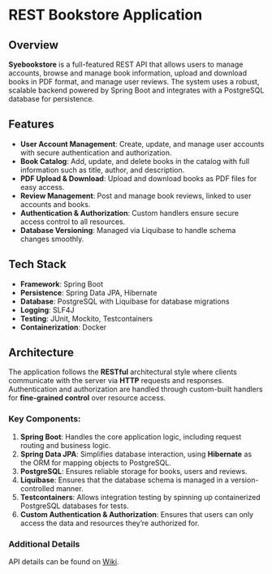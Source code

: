 # REST Bookstore Application

## Overview

**Syebookstore** is a full-featured REST API that allows users to manage accounts, browse and manage book information, upload and download books in PDF format, and manage user reviews. The system uses a robust, scalable backend powered by Spring Boot and integrates with a PostgreSQL database for persistence.

## Features

- **User Account Management**: Create, update, and manage user accounts with secure authentication and authorization.
- **Book Catalog**: Add, update, and delete books in the catalog with full information such as title, author, and description.
- **PDF Upload & Download**: Upload and download books as PDF files for easy access.
- **Review Management**: Post and manage book reviews, linked to user accounts and books.
- **Authentication & Authorization**: Custom handlers ensure secure access control to all resources.
- **Database Versioning**: Managed via Liquibase to handle schema changes smoothly.

## Tech Stack

- **Framework**: Spring Boot
- **Persistence**: Spring Data JPA, Hibernate
- **Database**: PostgreSQL with Liquibase for database migrations
- **Logging**: SLF4J
- **Testing**: JUnit, Mockito, Testcontainers
- **Containerization**: Docker

## Architecture

The application follows the **RESTful** architectural style where clients communicate with the server via **HTTP** requests and responses. Authentication and authorization are handled through custom-built handlers for **fine-grained control** over resource access.

### Key Components:
1. **Spring Boot**: Handles the core application logic, including request routing and business logic.
2. **Spring Data JPA**: Simplifies database interaction, using **Hibernate** as the ORM for mapping objects to PostgreSQL.
3. **PostgreSQL**: Ensures reliable storage for books, users and reviews.
4. **Liquibase**: Ensures that the database schema is managed in a version-controlled manner.
5. **Testcontainers**: Allows integration testing by spinning up containerized PostgreSQL databases for tests.
6. **Custom Authentication & Authorization**: Ensures that users can only access the data and resources they’re authorized for.

### Additional Details

API details can be found on [Wiki](https://github.com/syegod/syebookstore/wiki).
